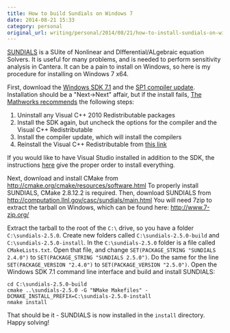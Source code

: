 ```yaml
---
title: How to build Sundials on Windows 7
date: 2014-08-21 15:33
category: personal
original_url: writing/personal/2014/08/21/how-to-install-sundials-on-windows-7/index.html
---
```


[SUNDIALS](http://computation.llnl.gov/casc/sundials/main.html) is a SUite of
Nonlinear and DIfferential/ALgebraic equation Solvers. It is useful for many
problems, and is needed to perform sensitivity analysis in Cantera. It can be a
pain to install on Windows, so here is my procedure for installing on Windows 7
x64.
<!--more-->

First, download the [Windows SDK 7.1][1] and the [SP1 compiler update][2].
Installation should be a "Next->Next" affair, but if the install fails, [The
Mathworks recommends][3] the following steps:

1. Uninstall any Visual C++ 2010 Redistributable packages
2. Install the SDK again, but uncheck the options for the compiler and the
   Visual C++ Redistributable
3. Install the compiler update, which will install the compilers
4. Reinstall the Visual C++ Redistributable from [this
   link](http://www.microsoft.com/en-us/download/details.aspx?id=14632)

If you would like to have Visual Studio installed in addition to the SDK, the
instructions [here][4] give the proper order to install everything.

Next, download and install CMake from
<http://cmake.org/cmake/resources/software.html> To properly install SUNDIALS,
CMake 2.8.12.2 is required. Then, download SUNDIALS from
<http://computation.llnl.gov/casc/sundials/main.html> You will need 7zip to
extract the tarball on Windows, which can be found here: <http://www.7-zip.org/>

Extract the tarball to the root of the `C:\` drive, so you have a folder
`C:\sundials-2.5.0`. Create new folders called `C:\sundials-2.5.0-build` and
`C:\sundials-2.5.0-install`. In the `C:\sundials-2.5.0` folder is a file called
`CMakeLists.txt`. Open that file, and change `SET(PACKAGE_STRING "SUNDIALS
2.4.0")` to `SET(PACKAGE_STRING "SUNDIALS 2.5.0")`. Do the same for the line
`SET(PACKAGE_VERSION "2.4.0")` to `SET(PACKAGE_VERSION "2.5.0")`. Open the
Windows SDK 7.1 command line interface and build and install SUNDIALS:

```batch
cd C:\sundials-2.5.0-build
cmake ..\sundials-2.5.0 -G "NMake Makefiles" -DCMAKE_INSTALL_PREFIX=C:\sundials-2.5.0-install
nmake install
```

That should be it - SUNDIALS is now installed in the `install` directory. Happy
solving!

[1]: http://www.microsoft.com/en-us/download/details.aspx?id=8279
[2]: http://www.microsoft.com/en-us/download/details.aspx?id=4422
[3]: http://www.mathworks.com/matlabcentral/answers/95039-why-does-the-sdk-7-1-installation-fail-with-an-installation-failed-message-on-my-windows-system
[4]: http://blogs.msdn.com/b/vcblog/archive/2011/03/31/10148110.aspx
